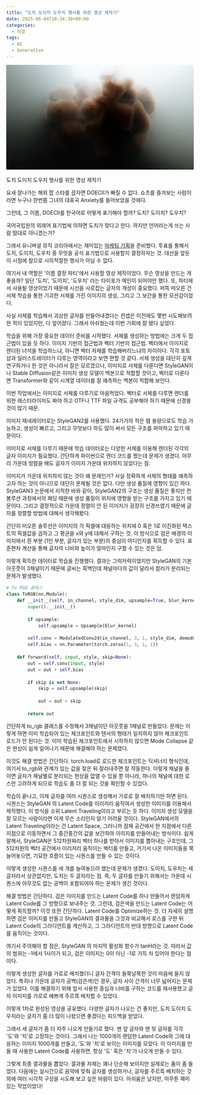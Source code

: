```yaml
---
title: "도치 도이치 도우치 행사를 위한 영상 제작기"
date: 2025-06-04T10:34:30+09:00
categories:
  - 작업
tags:
  - AI
  - Generative
---
```


![이미지](https://github.com/okdalto/okdalto.github.io/blob/master/assets/2024-12-21-Volume%20Rendering%20(Path%20Tracing)/volume_rendering.png?raw=true)

도치 도이치 도우치 행사를 위한 영상 제작기

요새 잘나가는 해외 팝 스타를 꼽자면 DOECII가 빠질 수 없다. 쇼츠를 즐겨보는 사람이라면 누구나 한번쯤 그녀의 대표곡 Anxiety를 들어보았을 것에다.

그런데, 그 이름, DOECII를 한국어로 어떻게 표기해야 할까? 도치? 도이치? 도우치?

국어국립원의 외래어 표기법에 의하면 도치가 맞다고 한다. 하지만 언어라는게 쓰는 사람 맘대로 아니겠는가?

<blockquote class="instagram-media" data-instgrm-permalink="https://www.instagram.com/p/DJ0sJBiyHYb/" data-instgrm-version="14"></blockquote>
<script async src="//www.instagram.com/embed.js"></script>

그래서 유니버설 뮤직 코리아에서는 재미있는 [마케팅 기획](https://www.instagram.com/p/DJ0sJBiyHYb/?utm_source=ig_web_copy_link&igsh=MWxyOHBqYjhscmhkZw==)을 준비했다. 투표를 통해서 도치, 도이치, 도우치 중 무엇을 공식 표기법으로 사용할지 결정하자는 것. 대선을 앞둔 이 시점에 참으로 시의적절한 행사가 아닐 수 없다.

여기서 내 역할은 '이름 결정 파티'에서 사용할 영상 제작이었다. 무슨 영상을 만드는 게 좋을까? 일단 '도치', '도이치', '도우치' 라는 타이포가 메인이 되어야만 했다. 또, 파티에서 사용될 영상이었기 때문에 시선을 사로잡는 글자의 개성이 중요했다. 퍼뜩 떠오른 건 서체 학습을 통한 기괴한 서체를 가진 이미지의 생성, 그리고 그 보간을 통한 모션감이었다. 

사실 서체를 학습해서 괴상한 글자를 만들어내겠다는 컨셉은 이전에도 몇번 시도해보려 한 적이 있었지만, 다 엎어졌다. 그래서 아쉬웠는데 이번 기회에 잘 됐다 싶었다. 

학습을 위해 가장 중요한 데이터 준비를 시작했다. 서체를 생성하는 방법에는 크게 두 접근법이 있을 듯 하다. 이미지 기반의 접근법과 벡터 기반의 접근법. 벡터에서 이미지로 렌더된 녀석을 학습하느냐, 아니면 벡터 자체를 학습해버리느냐의 차이이다. 각각 포토샵과 일러스트레이터가 다루는 영역이라고 보면 편할 것 같다. 서체 생성을 대단히 깊게 연구하거나 한 것은 아니라서 잘은 모르겠으나, 이미지로 서체를 다룬다면 StyleGAN이나 Stable Diffusion같은 이미지 생성 모델이 백본으로 적합할 것이고, 벡터로 다룬다면 Transformer와 같이 시계열 데이터를 잘 예측하는 백본이 적합해 보인다.

이번 작업에서는 이미지로 서체를 다루기로 마음먹었다. 벡터로 서체를 다루면 렌더를 위한 래스터라이저도 짜야 하고 OTF나 TTF 파일 규격도 공부해야 하기 때문에 신경쓸 것이 많기 때문. 

이미지 제네레이터로는 StyleGAN2를 사용했다. 24기가의 적은 램 용량으로도 학습 가능하고, 생성이 빠르고, 그리고 무엇보다 하도 많이 써서 모든 구조를 파악하고 있기 때문이다.

이미지로 서체를 다루기 때문에 학습 데이터로는 다양한 서체를 이용해 렌더된 각각의 글자 이미지가 필요했다. 간단하게 파이썬으로 렌더 코드를 짰는데 문제가 생겼다. 아무리 가운데 정렬을 해도 글자가 이미지 가운데 위치하지 않았다는 점.

이미지가 가운데 위치하지 않는 것이 왜 문제인가? 사실 정확하게 서체의 형태를 예측하고자 하는 것이 아니므로 대단히 문제될 것은 없다. 다만 생성 품질에 영향이 있긴 하다. StyleGAN3 논문에서 지적한 바와 같이, StyleGAN2의 구조는 생성 품질은 좋지만 컨볼루션 과정에서의 패딩 때문에 생성 품질이 위치에 영향을 받는 구조를 가지고 있기 때문이다. 그리고 결정적으로 가운데 정렬이 안 된 이미지가 굉장히 신경쓰였기 때문에 글자를 정렬할 방법에 대해서 생각해봤다.

간단히 떠오른 솔루션은 이미지의 각 픽셀에 대응하는 위치에 0 혹은 1로 이진화된 텍스트의 픽셀값을 곱하고 그 평균을 x와 y에 대해서 구하는 것. 이 방식으로 검은 배경의 이미지에서 흰 부분 (1인 부분, 글자가 있는 부분)의 중심이 어디인지를 획득할 수 있다. 표준편차 계산을 통해 글자의 너비와 높이가 얼마인지 구할 수 있는 것은 덤.

이렇게 획득한 데이터로 학습을 진행했다. 결과는 그럭저럭이었지만 StyleGAN의 기본 아웃풋이 3채널이기 때문에 글씨는 흑백인데 채널마다의 값이 달라서 컬러가 분리되는 문제가 발생했다.

```Python
# To RGB 클래스
class ToRGB(nn.Module):
    def __init__(self, in_channel, style_dim, upsample=True, blur_kernel=[1, 3, 3, 1]):
        super().__init__()

        if upsample:
            self.upsample = Upsample(blur_kernel)

        self.conv = ModulatedConv2d(in_channel, 3, 1, style_dim, demodulate=False)
        self.bias = nn.Parameter(torch.zeros(1, 3, 1, 1))

    def forward(self, input, style, skip=None):
        out = self.conv(input, style)
        out = out + self.bias

        if skip is not None:
            skip = self.upsample(skip)

            out = out + skip

        return out

```
간단하게 to_rgb 클래스를 수정해서 3채널이던 아웃풋을 1채널로 만들었다. 문제는 이렇게 하면 이미 학습되어 있는 체크포인트와 텐서의 형태가 일치하지 않아 체크포인트 로드가 안 된다는 것. 이미 학습된 체크포인트에서 시작하지 않으면 Mode Collapse 같은 현상이 쉽게 일어나기 때문에 해결해야 하는 문제였다.

이것도 해결 방법은 간단하다. torch.load로 로드한 체크포인트는 딕셔너리 형식인데, 여기서 to_rgb와 관계가 있는 값을 찾은 뒤 잘라내주면 잘 작동한다. 이렇게 채널을 줄이면 글자가 채널별로 분리되는 현상을 없앨 수 있을 뿐 아니라, 하나의 채널에 대한 로스만 고려하게 되므로 학습도 좀 더 잘 되는 것을 확인할 수 있었다.

학습이 끝나고, 이제 글자를 여러 시퀀스로 생성해서 가로로 잘 배치하기만 하면 된다. 시퀀스는 StyleGAN 의 Latent Code를 이리저리 움직여서 생성한 이미지를 이용해서 제작했다. 이 방식을 소위 Latent Traveling이라고 부르는 듯 하다. 이미지 생성 모델을 잘 모르는 사람이라면 이게 무슨 소리인지 알기 어려울 것이다. StyleGAN에서의 Latent Traveling이라는 건 Latent Space, 그러니까 잠재 공간에서 한 지점에서 다른 지점으로 이동하면서 그 중간중간의 값을 보간하여 이미지를 만들어내는 방식이다. 쉽게 말해서, StyleGAN은 512차원짜리 벡터 하나를 받아서 이미지를 뽑아내는 구조인데, 그 512차원의 벡터 공간에서 이리저리 움직이는 벡터를 만들고, 거기서 나온 이미지들을 쭉 늘어놓으면, 기묘한 흐름이 있는 시퀀스를 만들 수 있는 것이다.

이렇게 생성한 시퀀스를 세 개를 늘여놓으려 했는데 문제가 생겼다. 도이치, 도우치는 세 글자라서 상관없지만, 도치는 두 글자라는 점. 즉, 두 글자를 만들기 위해서는 가운데 시퀀스에 아무것도 없는 공백이 포함되어야 하는 문제가 생긴 것이다. 

해결 방법은 간단하다. 검은 이미지를 만드는 Latent Code를 하나 만들어서 랜덤하게 Latent Code를 그 방향으로 보내주는 것. 그런데, 검은색을 만드는 Latent Code는 어떻게 획득할까? 이것 또한 간단하다. Latent Code를 Optimize하는 것. 더 자세히 설명하면 검은 이미지를 만들고 StyleGAN의 결과물을 그것과 비교해서 로스를 구한 뒤 Latent Code의 그라디언트를 계산하고, 그 그라디언트의 반대 방향으로 Latent Code를 움직이는 것이다.

여기서 주의해야 할 점은, StyleGAN 의 마지막 활성화 함수가 tanH라는 것. 따라서 값의 범위는 -1에서 1사이가 되고, 검은 이미지는 0이 아닌 -1로 가득 차 있어야 한다는 점이다.

이렇게 생성한 글자를 가로로 배치했더니 글자 간격이 들쭉날쭉한 것이 마음에 들지 않았다. 특히나 가운데 글자가 공백(검은색)인 경우, 글자 사이 간격이 너무 넓어지는 문제가 있었다. 이를 해결하기 위해 앞서 사용한 중심과 너비를 구하는 코드를 재사용했고 글자 이미지를 가로로 예쁘게 주르륵 배치할 수 있었다.

이렇게 1차로 완성된 영상을 공유했다. 다양한 글자가 나오는 건 좋지만, 도치 도이치 도우치라는 글자가 좀 더 많이 나왔으면 좋겠다는 피드백을 받았다.

그래서 세 글자가 좀 더 자주 나오게 만들기로 했다. 맨 앞 글자와 맨 뒷 글자를 각각 '도'와 '치'로 고정하는 것이다. 그래서 나는 1000개의 랜덤한 Latent Code와 그에 대응하는 이미지 1000개를 만들고, '도'와 '치'로 보이는 이미지를 모았다. 이 이미지를 만들 때 사용한 Latent Code를 사용하면, 항상 '도' 혹은 '치'가 나오게 만들 수 있다.

그렇게 최종 결과물을 뽑았다. 결과물 자체는 꽤나 단순해 보이지만 실제로는 품이 좀 들었다. 다음에는 실시간으로 음악에 맞춰 글자를 생성하거나, 글자를 주르륵 배치하는 것 외에 여러 시각적 구성을 시도해 보고 싶은 바람이 있다. 아쉬움은 남지만, 아무튼 재미있는 작업이었다!

